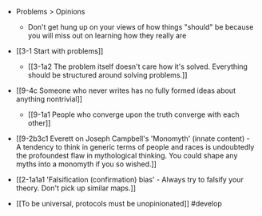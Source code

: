 - Problems > Opinions
	- Don't get hung up on your views of how things "should" be because you will miss out on learning how they really are

- [[3-1 Start with problems]]
	- [[3-1a2 The problem itself doesn't care how it's solved. Everything should be structured around solving problems.]]

- [[9-4c Someone who never writes has no fully formed ideas about anything nontrivial]]
	- [[9-1a1 People who converge upon the truth converge with each other]]

- [[9-2b3c1 Everett on Joseph Campbell's 'Monomyth' (innate content) - A tendency to think in generic terms of people and races is undoubtedly the profoundest flaw in mythological thinking. You could shape any myths into a monomyth if you so wished.]]

- [[2-1a1a1 'Falsification (confirmation) bias' - Always try to falsify your theory. Don't pick up similar maps.]]

- [[To be universal, protocols must be unopinionated]] #develop
